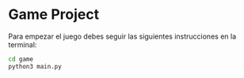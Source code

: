# Game Project


Para empezar el juego debes seguir las siguientes instrucciones en la terminal:

```sh
cd game
python3 main.py
```

